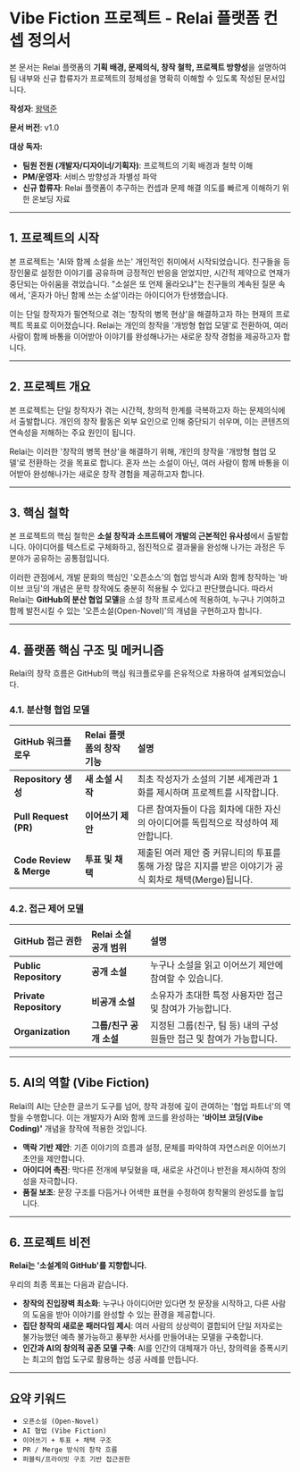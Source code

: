# Vibe Fiction 프로젝트 - Relai 플랫폼 컨셉 정의서

본 문서는 Relai 플랫폼의 **기획 배경, 문제의식, 창작 철학, 프로젝트 방향성**을 설명하여  
팀 내부와 신규 합류자가 프로젝트의 정체성을 명확히 이해할 수 있도록 작성된 문서입니다.

**작성자**: [왕택준](https://github.com/TJK98)

**문서 버전**: v1.0

**대상 독자:**
- **팀원 전원 (개발자/디자이너/기획자)**: 프로젝트의 기획 배경과 철학 이해
- **PM/운영자**: 서비스 방향성과 차별성 파악
- **신규 합류자**: Relai 플랫폼이 추구하는 컨셉과 문제 해결 의도를 빠르게 이해하기 위한 온보딩 자료

---

## **1. 프로젝트의 시작**

본 프로젝트는 'AI와 함께 소설을 쓰는' 개인적인 취미에서 시작되었습니다.
친구들을 등장인물로 설정한 이야기를 공유하며 긍정적인 반응을 얻었지만, 시간적 제약으로 연재가 중단되는 아쉬움을 겪었습니다.
"소설은 또 언제 올라오냐"는 친구들의 계속된 질문 속에서, '혼자가 아닌 함께 쓰는 소설'이라는 아이디어가 탄생했습니다.

이는 단일 창작자가 필연적으로 겪는 '창작의 병목 현상'을 해결하고자 하는 현재의 프로젝트 목표로 이어졌습니다.
Relai는 개인의 창작을 '개방형 협업 모델'로 전환하여, 여러 사람이 함께 바통을 이어받아 이야기를 완성해나가는 새로운 창작 경험을 제공하고자 합니다.

---

## **2. 프로젝트 개요**

본 프로젝트는 단일 창작자가 겪는 시간적, 창의적 한계를 극복하고자 하는 문제의식에서 출발합니다.
개인의 창작 활동은 외부 요인으로 인해 중단되기 쉬우며, 이는 콘텐츠의 연속성을 저해하는 주요 원인이 됩니다.

Relai는 이러한 '창작의 병목 현상'을 해결하기 위해, 개인의 창작을 '개방형 협업 모델'로 전환하는 것을 목표로 합니다.
혼자 쓰는 소설이 아닌, 여러 사람이 함께 바통을 이어받아 완성해나가는 새로운 창작 경험을 제공하고자 합니다.

---

## **3. 핵심 철학**

본 프로젝트의 핵심 철학은 **소설 창작과 소프트웨어 개발의 근본적인 유사성**에서 출발합니다.
아이디어를 텍스트로 구체화하고, 점진적으로 결과물을 완성해 나가는 과정은 두 분야가 공유하는 공통점입니다.

이러한 관점에서, 개발 문화의 핵심인 '오픈소스'의 협업 방식과 AI와 함께 창작하는 '바이브 코딩'의 개념은 문학 창작에도 충분히 적용될 수 있다고 판단했습니다.
따라서 Relai는 **GitHub의 분산 협업 모델**을 소설 창작 프로세스에 적용하여, 누구나 기여하고 함께 발전시킬 수 있는 '오픈소설(Open-Novel)'의 개념을 구현하고자 합니다.

---

## **4. 플랫폼 핵심 구조 및 메커니즘**

Relai의 창작 흐름은 GitHub의 핵심 워크플로우를 은유적으로 차용하여 설계되었습니다.

### **4.1. 분산형 협업 모델**

| GitHub 워크플로우 | Relai 플랫폼의 창작 기능 | 설명 |
| :--- | :--- | :--- |
| **Repository 생성** | **새 소설 시작** | 최초 작성자가 소설의 기본 세계관과 1화를 제시하며 프로젝트를 시작합니다. |
| **Pull Request (PR)** | **이어쓰기 제안** | 다른 참여자들이 다음 회차에 대한 자신의 아이디어를 독립적으로 작성하여 제안합니다. |
| **Code Review & Merge** | **투표 및 채택** | 제출된 여러 제안 중 커뮤니티의 투표를 통해 가장 많은 지지를 받은 이야기가 공식 회차로 채택(Merge)됩니다. |

### **4.2. 접근 제어 모델**

| GitHub 접근 권한 | Relai 소설 공개 범위 | 설명 |
| :--- | :--- | :--- |
| **Public Repository** | **공개 소설** | 누구나 소설을 읽고 이어쓰기 제안에 참여할 수 있습니다. |
| **Private Repository** | **비공개 소설** | 소유자가 초대한 특정 사용자만 접근 및 참여가 가능합니다. |
| **Organization** | **그룹/친구 공개 소설** | 지정된 그룹(친구, 팀 등) 내의 구성원들만 접근 및 참여가 가능합니다. |

---

## **5. AI의 역할 (Vibe Fiction)**

Relai의 AI는 단순한 글쓰기 도구를 넘어, 창작 과정에 깊이 관여하는 '협업 파트너'의 역할을 수행합니다. 이는 개발자가 AI와 함께 코드를 완성하는 **'바이브 코딩(Vibe Coding)'** 개념을 창작에 적용한 것입니다.

*   **맥락 기반 제안**: 기존 이야기의 흐름과 설정, 문체를 파악하여 자연스러운 이어쓰기 초안을 제안합니다.
*   **아이디어 촉진**: 막다른 전개에 부딪혔을 때, 새로운 사건이나 반전을 제시하여 창의성을 자극합니다.
*   **품질 보조**: 문장 구조를 다듬거나 어색한 표현을 수정하여 창작물의 완성도를 높입니다.

---

## **6. 프로젝트 비전**

**Relai는 '소설계의 GitHub'를 지향합니다.**

우리의 최종 목표는 다음과 같습니다.
-   **창작의 진입장벽 최소화**: 누구나 아이디어만 있다면 첫 문장을 시작하고, 다른 사람의 도움을 받아 이야기를 완성할 수 있는 환경을 제공합니다.
-   **집단 창작의 새로운 패러다임 제시**: 여러 사람의 상상력이 결합되어 단일 저자로는 불가능했던 예측 불가능하고 풍부한 서사를 만들어내는 모델을 구축합니다.
-   **인간과 AI의 창의적 공존 모델 구축**: AI를 인간의 대체재가 아닌, 창의력을 증폭시키는 최고의 협업 도구로 활용하는 성공 사례를 만듭니다.

---

## **요약 키워드**

-   `오픈소설 (Open-Novel)`
-   `AI 협업 (Vibe Fiction)`
-   `이어쓰기 + 투표 + 채택 구조`
-   `PR / Merge 방식의 창작 흐름`
-   `퍼블릭/프라이빗 구조 기반 접근권한`
